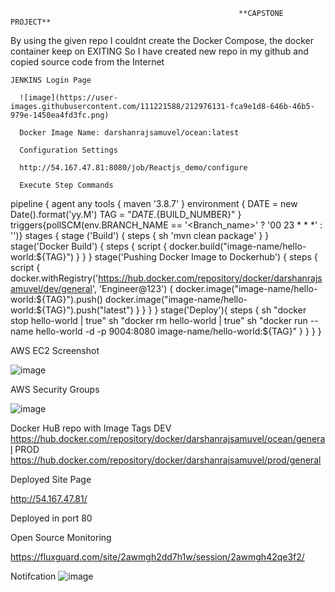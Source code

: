                                                        **CAPSTONE PROJECT**
   By using the given repo I couldnt create the Docker Compose, the docker container keep on EXITING So I have created new repo in my github and copied source code from the Internet
   
    JENKINS Login Page
    
      ![image](https://user-images.githubusercontent.com/111221588/212976131-fca9e1d8-646b-46b5-979e-1450ea4fd3fc.png)
      
      Docker Image Name: darshanrajsamuvel/ocean:latest
      
      Configuration Settings
      
      http://54.167.47.81:8080/job/Reactjs_demo/configure
      
      Execute Step Commands

pipeline {
    agent any
    tools {
        maven '3.8.7' 
    }
    environment {
        DATE = new Date().format('yy.M')
        TAG = "${DATE}.${BUILD_NUMBER}"
    }
   triggers{pollSCM(env.BRANCH_NAME == '<Branch_name>' ? '00 23 * * *' : '')}
    stages {
        stage ('Build') {
            steps {
                sh 'mvn clean package'
            }
        }
        stage('Docker Build') {
            steps {
                script {
                    docker.build("image-name/hello-world:${TAG}")
                }
            }
        }
        stage('Pushing Docker Image to Dockerhub') {
            steps {
                script {
                    docker.withRegistry('https://hub.docker.com/repository/docker/darshanrajsamuvel/dev/general', 'Engineer@123') {
                        docker.image("image-name/hello-world:${TAG}").push()
                        docker.image("image-name/hello-world:${TAG}").push("latest")
                    }
                }
            }
        }
        stage('Deploy'){
            steps {
                sh "docker stop hello-world | true"
                sh "docker rm hello-world | true"
                sh "docker run --name hello-world -d -p 9004:8080 image-name/hello-world:${TAG}"
            }
        }
    }
}


AWS EC2 Screenshot

![image](https://user-images.githubusercontent.com/111221588/212977569-b1d2b931-93df-4717-8a54-913eb5943007.png)

AWS Security Groups

![image](https://user-images.githubusercontent.com/111221588/212977751-31e2004a-904d-449a-8238-d5ca227f558f.png)


Docker HuB repo with Image Tags
DEV
https://hub.docker.com/repository/docker/darshanrajsamuvel/ocean/general
PROD
https://hub.docker.com/repository/docker/darshanrajsamuvel/prod/general

Deployed Site Page

http://54.167.47.81/

Deployed in port 80

Open Source Monitoring

https://fluxguard.com/site/2awmgh2dd7h1w/session/2awmgh42qe3f2/

Notifcation
![image](https://user-images.githubusercontent.com/111221588/212980358-ee02a143-9ae3-4e0b-983e-c143a2ee224e.png)

